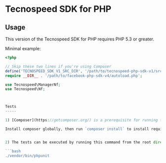 Tecnospeed SDK for PHP
====================


Usage
-----

This version of the Tecnospeed SDK for PHP requires PHP 5.3 or greater.

Minimal example:

```php
<?php

// Skip these two lines if you're using Composer
define('TECNOSPEED_SDK_V1_SRC_DIR', '/path/to/tecnospeed-php-sdk-v1/src/Tecnospeed/');
require __DIR__ . '/path/to/facebook-php-sdk-v4/autoload.php';

use Tecnospeed\ManagerNf;
use Tecnospeed\Nf;



Tests
-----

1) [Composer](https://getcomposer.org/) is a prerequisite for running the tests.

Install composer globally, then run `composer install` to install required files.


2) The tests can be executed by running this command from the root directory:

```bash
./vendor/bin/phpunit
```
